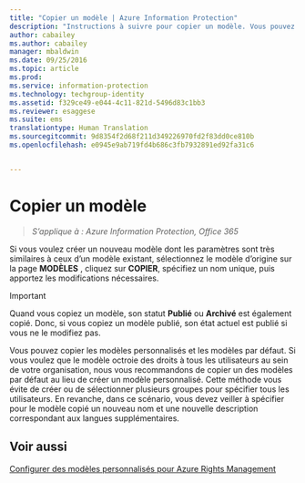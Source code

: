 ```yaml
---
title: "Copier un modèle | Azure Information Protection"
description: "Instructions à suivre pour copier un modèle. Vous pouvez ainsi créer facilement un modèle dont les paramètres sont très semblables à ceux d’un modèle existant."
author: cabailey
ms.author: cabailey
manager: mbaldwin
ms.date: 09/25/2016
ms.topic: article
ms.prod: 
ms.service: information-protection
ms.technology: techgroup-identity
ms.assetid: f329ce49-e044-4c11-821d-5496d83c1bb3
ms.reviewer: esaggese
ms.suite: ems
translationtype: Human Translation
ms.sourcegitcommit: 9d8354f2d68f211d349226970fd2f83dd0ce810b
ms.openlocfilehash: e0945e9ab719fd4b686c3fb7932891ed92fa31c6


---
```



# <a name="copy-a-template"></a>Copier un modèle

>*S’applique à : Azure Information Protection, Office 365*

Si vous voulez créer un nouveau modèle dont les paramètres sont très similaires à ceux d’un modèle existant, sélectionnez le modèle d’origine sur la page **MODÈLES** , cliquez sur **COPIER**, spécifiez un nom unique, puis apportez les modifications nécessaires.

> [!IMPORTANT]
> Quand vous copiez un modèle, son statut **Publié** ou **Archivé** est également copié. Donc, si vous copiez un modèle publié, son état actuel est publié si vous ne le modifiez pas.

Vous pouvez copier les modèles personnalisés et les modèles par défaut. Si vous voulez que le modèle octroie des droits à tous les utilisateurs au sein de votre organisation, nous vous recommandons de copier un des modèles par défaut au lieu de créer un modèle personnalisé. Cette méthode vous évite de créer ou de sélectionner plusieurs groupes pour spécifier tous les utilisateurs. En revanche, dans ce scénario, vous devez veiller à spécifier pour le modèle copié un nouveau nom et une nouvelle description correspondant aux langues supplémentaires.



## <a name="see-also"></a>Voir aussi
[Configurer des modèles personnalisés pour Azure Rights Management](configure-custom-templates.md)


<!--HONumber=Nov16_HO2-->


